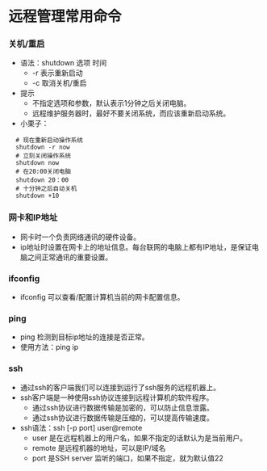 # 远程管理常用命令
### 关机/重启
- 语法：shutdown 选项 时间 
   - -r 表示重新启动 
   - -c 取消关机/重启
- 提示
   - 不指定选项和参数，默认表示1分钟之后关闭电脑。
   - 远程维护服务器时，最好不要关闭系统，而应该重新启动系统。
- 小栗子：
```
  # 现在重新启动操作系统
  shutdown -r now
  # 立刻关闭操作系统
  shutdown now
  # 在20:00关闭电脑
  shutdown 20：00
  # 十分钟之后自动关机
  shutdown +10
```

### 网卡和IP地址
- 网卡时一个负责网络通讯的硬件设备。
- ip地址时设置在网卡上的地址信息。每台联网的电脑上都有IP地址，是保证电脑之间正常通讯的重要设置。

### ifconfig
- ifconfig 可以查看/配置计算机当前的网卡配置信息。

### ping
- ping 检测到目标ip地址的连接是否正常。
- 使用方法：ping ip

### ssh
- 通过ssh的客户端我们可以连接到运行了ssh服务的远程机器上。
- ssh客户端是一种使用ssh协议连接到远程计算机的软件程序。
   - 通过ssh协议进行数据传输是加密的，可以防止信息泄露。
   - 通过ssh协议进行数据传输是压缩的，可以提高传输速度。
- ssh语法：ssh \[-p port\] user@remote
   - user 是在远程机器上的用户名，如果不指定的话默认为是当前用户。
   - remote 是远程机器的地址，可以是IP/域名
   - port 是SSH server 监听的端口，如果不指定，就为默认值22







